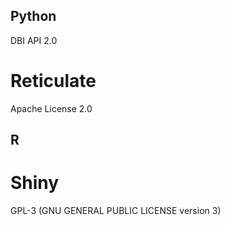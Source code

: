## Python
DBI API 2.0

# Reticulate
Apache License 2.0

## R

# Shiny
GPL-3 (GNU GENERAL PUBLIC LICENSE version 3)